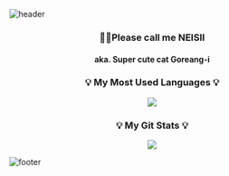 ![header](https://capsule-render.vercel.app/api?type=shark&color=0:18597d,100:6fbdbb&fontColor=ffffff&height=230&rotate=8&section=header&text=NEISII's%20Github&fontSize=48)

<p align="center">
  <h3 align="center">📌✨Please call me NEISII</h3>
  <h4 align="center">aka. Super cute cat Goreang-i</h4>
</p>

<h3 align="center">💡 My Most Used Languages 💡</h3>
<p align="center">
  <a href="https://github.com/neisii">
    <img align="center" src="https://github-readme-stats.vercel.app/api/top-langs/?username=neisii&layout=compact&show_icons=true&show_owner=neisii&theme=transparent" />
  </a>
</p>
<h3 align="center">💡 My Git Stats 💡</h3>
<p align="center">
  <a href="https://github.com/neisii">
    <img align="center" src="https://github-readme-stats.vercel.app/api?username=neisii&show_icons=true&include_all_commits=true&theme=transparent}" />
  </a>
</p>


![footer](https://capsule-render.vercel.app/api?type=waving&color=0:18597d,100:6fbdbb&height=150&section=footer)
